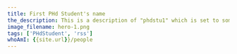 ```yaml
---
title: First PHd Student's name
the_description: This is a description of "phdstu1" which is set to some generic name in the meantime
image_filename: hero-1.png
tags: ['PHdStudent', 'rss']
whoAmI: {{site.url}}/people
---
```

